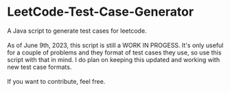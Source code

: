 # LeetCode-Test-Case-Generator
A Java script to generate test cases for leetcode.<br><br>
As of June 9th, 2023, this script is still a WORK IN PROGESS. It's only useful for a couple of problems and they format of test cases they use, so use this script with that in mind. I do plan on keeping this updated and working with new test case formats.<br><br>
If you want to contribute, feel free.
